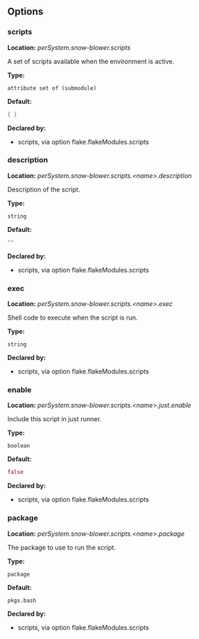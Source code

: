 ## Options

### scripts
**Location:** *perSystem.snow-blower.scripts*

A set of scripts available when the environment is active.

**Type:**

`attribute set of (submodule)`

**Default:**
```nix
{ }
```

**Declared by:**

- scripts, via option flake.flakeModules.scripts


### description
**Location:** *perSystem.snow-blower.scripts.\<name\>.description*

Description of the script.

**Type:**

`string`

**Default:**
```nix
""
```

**Declared by:**

- scripts, via option flake.flakeModules.scripts


### exec
**Location:** *perSystem.snow-blower.scripts.\<name\>.exec*

Shell code to execute when the script is run.

**Type:**

`string`

**Declared by:**

- scripts, via option flake.flakeModules.scripts


### enable
**Location:** *perSystem.snow-blower.scripts.\<name\>.just.enable*

Include this script in just runner.

**Type:**

`boolean`

**Default:**
```nix
false
```

**Declared by:**

- scripts, via option flake.flakeModules.scripts


### package
**Location:** *perSystem.snow-blower.scripts.\<name\>.package*

The package to use to run the script.

**Type:**

`package`

**Default:**
```nix
pkgs.bash
```

**Declared by:**

- scripts, via option flake.flakeModules.scripts


